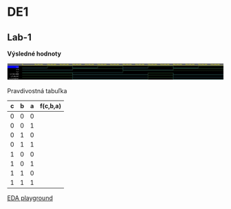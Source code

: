 # DE1

## Lab-1

**Výsledné hodnoty**

![Screenshot výsledných hodnôt](images/eda.JPG)

Pravdivostná tabuľka


| **c** | **b** |**a** | **f(c,b,a)** |
| :-: | :-: | :-: | :-: |
| 0 | 0 | 0 |  |
| 0 | 0 | 1 |  |
| 0 | 1 | 0 |  |
| 0 | 1 | 1 |  |
| 1 | 0 | 0 |  |
| 1 | 0 | 1 |  |
| 1 | 1 | 0 |  |
| 1 | 1 | 1 |  |






[EDA playground](https://www.edaplayground.com/x/jBKA)
